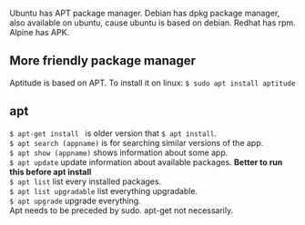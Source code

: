 Ubuntu has APT package manager.
Debian has dpkg package manager, also available on ubuntu, cause ubuntu is based on debian.
Redhat has rpm.
Alpine has APK.

## More friendly package manager
Aptitude is based on APT. To install it on linux:
`$ sudo apt install aptitude`

## apt
`$ apt-get install ` is older version that `$ apt install`.\
`$ apt search (appname)` is for searching similar versions of the app.\
`$ apt show (appname)` shows information about some app.\
`$ apt update` update information about available packages. **Better to run this before apt install**\
`$ apt list` list every installed packages.\
`$ apt list upgradable` list everything upgradable.\
`$ apt upgrade` upgrade everything.\
Apt needs to be preceded by sudo. apt-get not necessarily.
 